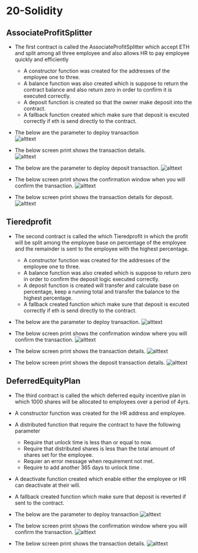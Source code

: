 # 20-Solidity
## AssociateProfitSplitter
- The first contract is called the AssociateProfitSplitter which accept ETH and split among all three employee and also allows HR to pay employee quickly and efficiently
    * A constructor function was created for the addresses of the employee one to three.
    * A balance function was also created which is suppose to return the contract balance and also return zero in order to confirm it is executed correctly.
    * A deposit function is created so that the owner make deposit into the contract.
    * A fallback function created which make sure that deposit is excuted correctly if eth is send directly to the contract.

- The below are the parameter to deploy transaction    
![alttext](Image/Deploy.png)

- The below screen print shows the transaction details.  
![alttext](Image/Transdetail.png)

- The below are the parameter to deploy deposit transaction.
![alttext](Image/Deposit.png)

- The below screen print shows the confirmation window when you will confirm the transaction.
![alttext](Image/depositconfir.png)

- The below screen print shows the transaction details for deposit.
![alttext](Image/deposittrans.png)


## Tieredprofit
- The second contract is called the which Tieredprofit in which the profit will be split among the employee base on percentage of the employee and the remainder is sent to the employee with the highest percentage.

    *  A constructor function was created for the addresses of the employee one to three.
    * A balance function was also created which is suppose to  return zero in order to confirm the deposit logic executed correctly.
    * A deposit function is created will transfer and calculate base on percentage, keep a running total and transfer the balance to the highest percentage.
    * A fallback created function which make sure that deposit is excuted correctly if eth is send directly to the contract.


- The below are the parameter to deploy transaction.
![alttext](Image/Tieredprofit1.PNG)

- The below screen print shows the confirmation window where you will confirm the transaction.
![alttext](Image/Tieredprofit2.PNG)

- The below screen print shows the transaction details.
![alttext](Image/Tieredprofit3.PNG)

- The below screen print shows the deposit transaction details.
![alttext](Image/Tieredprofit4.PNG)



## DeferredEquityPlan
- The third contract is called the which deferred equity incentive plan in which 1000 shares will be allocated to employees over a period of 4yrs.

*  A constructor function was created for the HR address and employee.

* A distributed function that require the contract to have the following parameter
    * Require that unlock time is less than or equal to now.
    * Require that distributed shares is less than the total amount of shares set for the employee.
    * Requier an error message when requirement not met.
    * Require to add another 365 days to unlock time .

    
* A deactivate function created which enable either the employee or HR can deactivate at their will.

* A fallback created function which make sure that deposit is reverted if sent to the contract.

- The below are the parameter to deploy transaction
![alttext](Image/DeferredEquityPlan1.PNG)

- The below screen print shows the confirmation window where you will confirm the transaction.
![alttext](Image/DeferredEquityPlan2.PNG)

- The below screen print shows the transaction details.
![alttext](Image/DeferredEquityPlan3.PNG)
